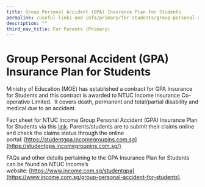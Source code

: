 ```yaml
---
title: Group Personal Accident (GPA) Insurance Plan for Students
permalink: /useful-links-and-info/primary/for-students/group-personal-accident-gpa-insurance-plan-for-students/
description: ""
third_nav_title: For Parents (Primary)
---
```

# Group Personal Accident (GPA) Insurance Plan for Students

Ministry of Education (MOE) has established a contract for GPA Insurance for Students and this contract is awarded to NTUC Income Insurance Co-operative Limited.  It covers death, permanent and total/partial disability and medical due to an accident.  
  
Fact sheet for NTUC Income Group Personal Accident (GPA) Insurance Plan for Students via this [link](/files/Useful%20Links%20and%20Info/Primary/Product%20Fact%20Sheet%20Year%202023.pdf). Parents/students are to submit their claims online and check the claims status through the online portal: [https://studentgpa.incomegroupins.com.sg](https://studentgpa.incomegroupins.com.sg/)  
  
FAQs and other details pertaining to the GPA Insurance Plan for Students can be found on NTUC Income’s website: [https://www.income.com.sg/studentgpa](https://www.income.com.sg/group-personal-accident-for-students).